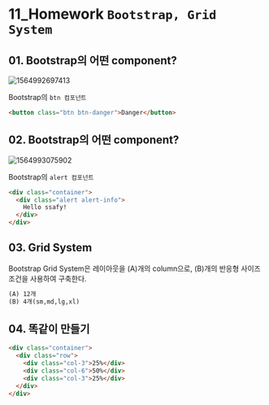 # 11_Homework	`Bootstrap, Grid System`

## 01. Bootstrap의 어떤 component?

![1564992697413](C:\Users\student\AppData\Roaming\Typora\typora-user-images\1564992697413.png)

Bootstrap의 `btn 컴포넌트`

```html
<button class="btn btn-danger">Danger</button>
```



## 02. Bootstrap의 어떤 component?

![1564993075902](C:\Users\student\AppData\Roaming\Typora\typora-user-images\1564993075902.png)

Bootstrap의 `alert 컴포넌트`

```html
<div class="container">
  <div class="alert alert-info">
    Hello ssafy!
  </div>
</div>
```



## 03. Grid System

Bootstrap Grid System은 레이아웃을 (A)개의 column으로, (B)개의 반응형 사이즈 조건을 사용하여 구축한다.

```html
(A) 12개
(B) 4개(sm,md,lg,xl)
```





## 04. 똑같이 만들기

```html
<div class="container">
  <div class="row">
    <div class="col-3">25%</div>
    <div class="col-6">50%</div>
    <div class="col-3">25%</div>
  </div>
</div>
```



